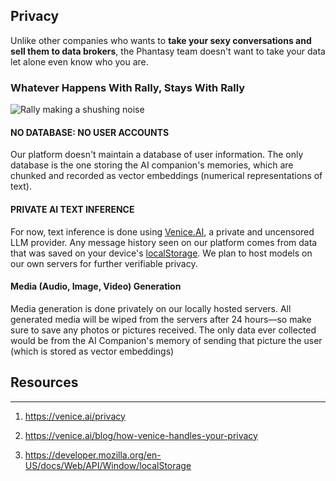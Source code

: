 ## Privacy
Unlike other companies who wants to **take your sexy conversations and sell them to data brokers**, the Phantasy team doesn't want to take your data let alone even know who you are.

### Whatever Happens With Rally, Stays With Rally
![Rally making a shushing noise](https://r2.rally.sh/rally-pfp.png)

#### NO DATABASE: NO USER ACCOUNTS
Our platform doesn't maintain a database of user information. The only database is the one storing the AI companion's memories, which are chunked and recorded as vector embeddings (numerical representations of text).

#### PRIVATE AI TEXT INFERENCE
For now, text inference is done using [Venice.AI](https://venice.ai/blog/how-venice-handles-your-privacy), a private and uncensored LLM provider. Any message history seen on our platform comes from data that was saved on your device's [localStorage](https://developer.mozilla.org/en-US/docs/Web/API/Window/localStorage). We plan to host models on our own servers for further verifiable privacy.

#### Media (Audio, Image, Video) Generation
Media generation is done privately on our locally hosted servers. All generated media will be wiped from the servers after 24 hours—so make sure to save any photos or pictures received. The only data ever collected would be from the AI Companion's memory of sending that picture the user (which is stored as vector embeddings)

## Resources
<hr/>

1. https://venice.ai/privacy

2. https://venice.ai/blog/how-venice-handles-your-privacy

3. https://developer.mozilla.org/en-US/docs/Web/API/Window/localStorage